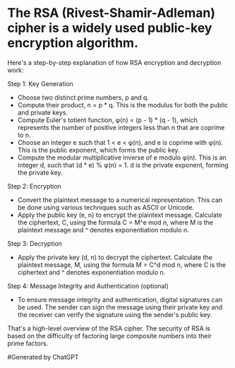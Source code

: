 # The RSA (Rivest-Shamir-Adleman) cipher is a widely used public-key encryption algorithm.
Here's a step-by-step explanation of how RSA encryption and decryption work:

Step 1: Key Generation

 + Choose two distinct prime numbers, p and q.
 + Compute their product, n = p * q. This is the modulus for both the public and private keys.
 + Compute Euler's totient function, φ(n) = (p - 1) * (q - 1), which represents the number of positive integers less than n that are coprime to n.
 + Choose an integer e such that 1 < e < φ(n), and e is coprime with φ(n). This is the public exponent, which forms the public key.
 + Compute the modular multiplicative inverse of e modulo φ(n). This is an integer d, such that (d * e) % φ(n) = 1. d is the private exponent, forming the private key.

Step 2: Encryption

 + Convert the plaintext message to a numerical representation. This can be done using various techniques such as ASCII or Unicode.
 + Apply the public key (e, n) to encrypt the plaintext message. Calculate the ciphertext, C, using the formula C = M^e mod n, where M is the plaintext message and ^ denotes exponentiation modulo n.

Step 3: Decryption

 + Apply the private key (d, n) to decrypt the ciphertext. Calculate the plaintext message, M, using the formula M = C^d mod n, where C is the ciphertext and ^ denotes exponentiation modulo n.

Step 4: Message Integrity and Authentication (optional)

 + To ensure message integrity and authentication, digital signatures can be used. The sender can sign the message using their private key and the receiver can verify the signature using the sender's public key.

That's a high-level overview of the RSA cipher. The security of RSA is based on the difficulty of factoring large composite numbers into their prime factors.

#Generated by ChatGPT
